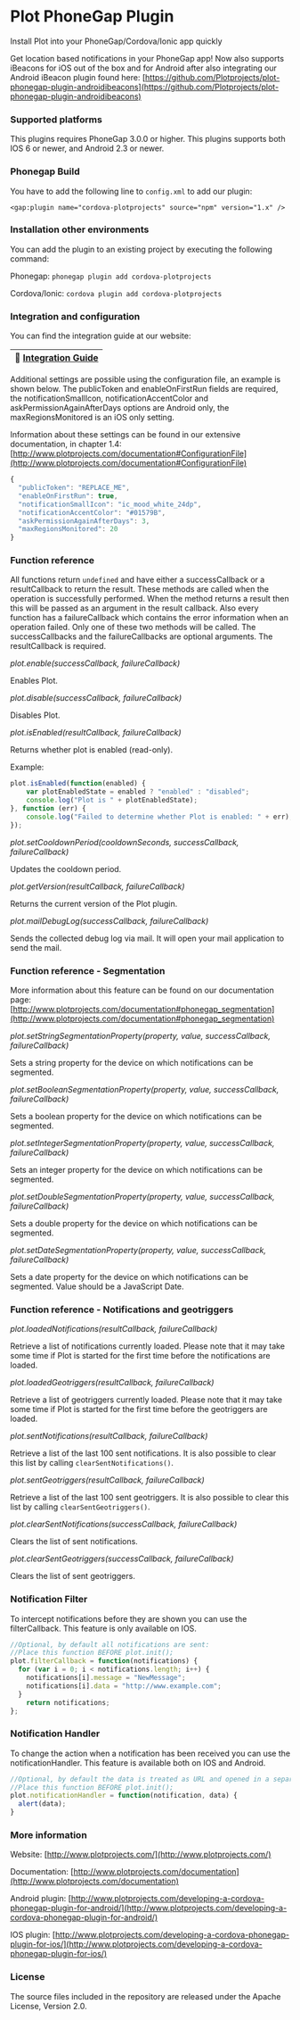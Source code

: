 Plot PhoneGap Plugin
====================
Install Plot into your PhoneGap/Cordova/Ionic app quickly

Get location based notifications in your PhoneGap app! Now also supports iBeacons for iOS out of the box and for Android after also integrating our Android iBeacon plugin found here: [https://github.com/Plotprojects/plot-phonegap-plugin-androidibeacons](https://github.com/Plotprojects/plot-phonegap-plugin-androidibeacons)

### Supported platforms ###

This plugins requires PhoneGap 3.0.0 or higher.
This plugins supports both IOS 6 or newer, and Android 2.3 or newer.

### Phonegap Build ###

You have to add the following line to `config.xml` to add our plugin:

```<gap:plugin name="cordova-plotprojects" source="npm" version="1.x" />```

### Installation other environments ###

You can add the plugin to an existing project by executing the following command:

Phonegap: ```phonegap plugin add cordova-plotprojects```
 
Cordova/Ionic: ```cordova plugin add cordova-plotprojects```

### Integration and configuration ###

You can find the integration guide at our website:

| :book: [Integration Guide](http://www.plotprojects.com/phonegap-integration/) |
| :---: |

Additional settings are possible using the configuration file, an example is shown below. The publicToken and enableOnFirstRun fields are required, the notificationSmallIcon, notificationAccentColor and askPermissionAgainAfterDays options are Android only, the maxRegionsMonitored is an iOS only setting.

Information about these settings can be found in our extensive documentation, in chapter 1.4: [http://www.plotprojects.com/documentation#ConfigurationFile](http://www.plotprojects.com/documentation#ConfigurationFile)

```javascript
{
  "publicToken": "REPLACE_ME",
  "enableOnFirstRun": true,
  "notificationSmallIcon": "ic_mood_white_24dp",
  "notificationAccentColor": "#01579B",
  "askPermissionAgainAfterDays": 3,
  "maxRegionsMonitored": 20
}
```

### Function reference ###

All functions return `undefined` and have either a successCallback or a resultCallback to return the result. These methods are called when the operation is successfully performed. 
When the method returns a result then this will be passed as an argument in the result callback. Also every function has a failureCallback which contains the error information when 
an operation failed. Only one of these two methods will be called. The successCallbacks and the failureCallbacks are optional arguments. The resultCallback is required.

_plot.enable(successCallback, failureCallback)_

Enables Plot.

_plot.disable(successCallback, failureCallback)_

Disables Plot.

_plot.isEnabled(resultCallback, failureCallback)_

Returns whether plot is enabled (read-only).

Example:
```javascript
plot.isEnabled(function(enabled) {
	var plotEnabledState = enabled ? "enabled" : "disabled";
	console.log("Plot is " + plotEnabledState);
}, function (err) {
	console.log("Failed to determine whether Plot is enabled: " + err);
});
```

_plot.setCooldownPeriod(cooldownSeconds, successCallback, failureCallback)_

Updates the cooldown period.

_plot.getVersion(resultCallback, failureCallback)_

Returns the current version of the Plot plugin.

_plot.mailDebugLog(successCallback, failureCallback)_

Sends the collected debug log via mail. It will open your mail application to send the mail.

### Function reference - Segmentation ###

More information about this feature can be found on our documentation page: [http://www.plotprojects.com/documentation#phonegap_segmentation](http://www.plotprojects.com/documentation#phonegap_segmentation)

_plot.setStringSegmentationProperty(property, value, successCallback, failureCallback)_

Sets a string property for the device on which notifications can be segmented.

_plot.setBooleanSegmentationProperty(property, value, successCallback, failureCallback)_

Sets a boolean property for the device on which notifications can be segmented.

_plot.setIntegerSegmentationProperty(property, value, successCallback, failureCallback)_

Sets an integer property for the device on which notifications can be segmented.

_plot.setDoubleSegmentationProperty(property, value, successCallback, failureCallback)_

Sets a double property for the device on which notifications can be segmented.

_plot.setDateSegmentationProperty(property, value, successCallback, failureCallback)_

Sets a date property for the device on which notifications can be segmented. Value should be a JavaScript Date.

### Function reference - Notifications and geotriggers ###

_plot.loadedNotifications(resultCallback, failureCallback)_

Retrieve a list of notifications currently loaded. Please note that it may take some time if Plot is started for the first time before the notifications are loaded.

_plot.loadedGeotriggers(resultCallback, failureCallback)_

Retrieve a list of geotriggers currently loaded. Please note that it may take some time if Plot is started for the first time before the geotriggers are loaded.

_plot.sentNotifications(resultCallback, failureCallback)_

Retrieve a list of the last 100 sent notifications. It is also possible to clear this list by calling `clearSentNotifications()`.

_plot.sentGeotriggers(resultCallback, failureCallback)_

Retrieve a list of the last 100 sent geotriggers. It is also possible to clear this list by calling `clearSentGeotriggers()`.

_plot.clearSentNotifications(successCallback, failureCallback)_

Clears the list of sent notifications.

_plot.clearSentGeotriggers(successCallback, failureCallback)_

Clears the list of sent geotriggers.

### Notification Filter ###

To intercept notifications before they are shown you can use the filterCallback. This feature is only available on IOS.
```javascript
//Optional, by default all notifications are sent:
//Place this function BEFORE plot.init();
plot.filterCallback = function(notifications) {
  for (var i = 0; i < notifications.length; i++) {
    notifications[i].message = "NewMessage";
    notifications[i].data = "http://www.example.com";
  }
	return notifications;
};
```

### Notification Handler ###

To change the action when a notification has been received you can use the notificationHandler. This feature is available both on IOS and Android.
```javascript
//Optional, by default the data is treated as URL and opened in a separate application:
//Place this function BEFORE plot.init();
plot.notificationHandler = function(notification, data) {
  alert(data);
}
```

### More information ###
Website: [http://www.plotprojects.com/](http://www.plotprojects.com/)

Documentation: [http://www.plotprojects.com/documentation](http://www.plotprojects.com/documentation)

Android plugin: [http://www.plotprojects.com/developing-a-cordova-phonegap-plugin-for-android/](http://www.plotprojects.com/developing-a-cordova-phonegap-plugin-for-android/)

IOS plugin: [http://www.plotprojects.com/developing-a-cordova-phonegap-plugin-for-ios/](http://www.plotprojects.com/developing-a-cordova-phonegap-plugin-for-ios/)

### License ###
The source files included in the repository are released under the Apache License, Version 2.0.
